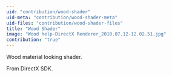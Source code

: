 ```yaml
---
uid: "contribution/wood-shader"
uid-meta: "contribution/wood-shader-meta"
uid-files: "contribution/wood-shader-files"
title: "Wood Shader"
image: "Wood help-DirectX Renderer_2010.07.12-12.02.51.jpg"
contribution: "true"
---
```


Wood material looking shader.

From DirectX SDK.